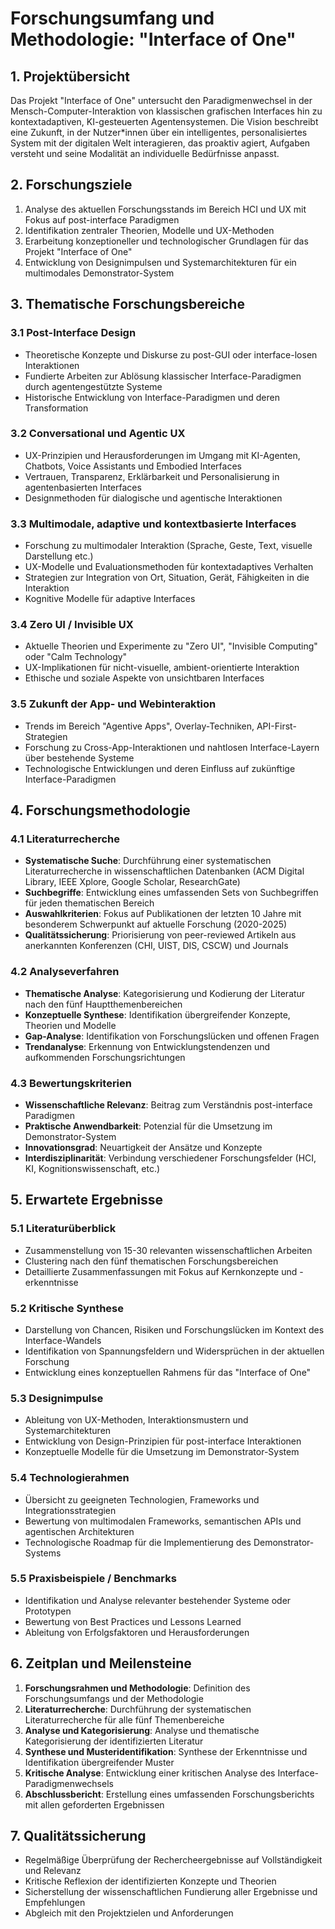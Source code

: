 # Forschungsumfang und Methodologie: "Interface of One"

## 1. Projektübersicht

Das Projekt "Interface of One" untersucht den Paradigmenwechsel in der Mensch-Computer-Interaktion von klassischen grafischen Interfaces hin zu kontextadaptiven, KI-gesteuerten Agentensystemen. Die Vision beschreibt eine Zukunft, in der Nutzer*innen über ein intelligentes, personalisiertes System mit der digitalen Welt interagieren, das proaktiv agiert, Aufgaben versteht und seine Modalität an individuelle Bedürfnisse anpasst.

## 2. Forschungsziele

1. Analyse des aktuellen Forschungsstands im Bereich HCI und UX mit Fokus auf post-interface Paradigmen
2. Identifikation zentraler Theorien, Modelle und UX-Methoden
3. Erarbeitung konzeptioneller und technologischer Grundlagen für das Projekt "Interface of One"
4. Entwicklung von Designimpulsen und Systemarchitekturen für ein multimodales Demonstrator-System

## 3. Thematische Forschungsbereiche

### 3.1 Post-Interface Design
- Theoretische Konzepte und Diskurse zu post-GUI oder interface-losen Interaktionen
- Fundierte Arbeiten zur Ablösung klassischer Interface-Paradigmen durch agentengestützte Systeme
- Historische Entwicklung von Interface-Paradigmen und deren Transformation

### 3.2 Conversational und Agentic UX
- UX-Prinzipien und Herausforderungen im Umgang mit KI-Agenten, Chatbots, Voice Assistants und Embodied Interfaces
- Vertrauen, Transparenz, Erklärbarkeit und Personalisierung in agentenbasierten Interfaces
- Designmethoden für dialogische und agentische Interaktionen

### 3.3 Multimodale, adaptive und kontextbasierte Interfaces
- Forschung zu multimodaler Interaktion (Sprache, Geste, Text, visuelle Darstellung etc.)
- UX-Modelle und Evaluationsmethoden für kontextadaptives Verhalten
- Strategien zur Integration von Ort, Situation, Gerät, Fähigkeiten in die Interaktion
- Kognitive Modelle für adaptive Interfaces

### 3.4 Zero UI / Invisible UX
- Aktuelle Theorien und Experimente zu "Zero UI", "Invisible Computing" oder "Calm Technology"
- UX-Implikationen für nicht-visuelle, ambient-orientierte Interaktion
- Ethische und soziale Aspekte von unsichtbaren Interfaces

### 3.5 Zukunft der App- und Webinteraktion
- Trends im Bereich "Agentive Apps", Overlay-Techniken, API-First-Strategien
- Forschung zu Cross-App-Interaktionen und nahtlosen Interface-Layern über bestehende Systeme
- Technologische Entwicklungen und deren Einfluss auf zukünftige Interface-Paradigmen

## 4. Forschungsmethodologie

### 4.1 Literaturrecherche
- **Systematische Suche**: Durchführung einer systematischen Literaturrecherche in wissenschaftlichen Datenbanken (ACM Digital Library, IEEE Xplore, Google Scholar, ResearchGate)
- **Suchbegriffe**: Entwicklung eines umfassenden Sets von Suchbegriffen für jeden thematischen Bereich
- **Auswahlkriterien**: Fokus auf Publikationen der letzten 10 Jahre mit besonderem Schwerpunkt auf aktuelle Forschung (2020-2025)
- **Qualitätssicherung**: Priorisierung von peer-reviewed Artikeln aus anerkannten Konferenzen (CHI, UIST, DIS, CSCW) und Journals

### 4.2 Analyseverfahren
- **Thematische Analyse**: Kategorisierung und Kodierung der Literatur nach den fünf Hauptthemenbereichen
- **Konzeptuelle Synthese**: Identifikation übergreifender Konzepte, Theorien und Modelle
- **Gap-Analyse**: Identifikation von Forschungslücken und offenen Fragen
- **Trendanalyse**: Erkennung von Entwicklungstendenzen und aufkommenden Forschungsrichtungen

### 4.3 Bewertungskriterien
- **Wissenschaftliche Relevanz**: Beitrag zum Verständnis post-interface Paradigmen
- **Praktische Anwendbarkeit**: Potenzial für die Umsetzung im Demonstrator-System
- **Innovationsgrad**: Neuartigkeit der Ansätze und Konzepte
- **Interdisziplinarität**: Verbindung verschiedener Forschungsfelder (HCI, KI, Kognitionswissenschaft, etc.)

## 5. Erwartete Ergebnisse

### 5.1 Literaturüberblick
- Zusammenstellung von 15-30 relevanten wissenschaftlichen Arbeiten
- Clustering nach den fünf thematischen Forschungsbereichen
- Detaillierte Zusammenfassungen mit Fokus auf Kernkonzepte und -erkenntnisse

### 5.2 Kritische Synthese
- Darstellung von Chancen, Risiken und Forschungslücken im Kontext des Interface-Wandels
- Identifikation von Spannungsfeldern und Widersprüchen in der aktuellen Forschung
- Entwicklung eines konzeptuellen Rahmens für das "Interface of One"

### 5.3 Designimpulse
- Ableitung von UX-Methoden, Interaktionsmustern und Systemarchitekturen
- Entwicklung von Design-Prinzipien für post-interface Interaktionen
- Konzeptuelle Modelle für die Umsetzung im Demonstrator-System

### 5.4 Technologierahmen
- Übersicht zu geeigneten Technologien, Frameworks und Integrationsstrategien
- Bewertung von multimodalen Frameworks, semantischen APIs und agentischen Architekturen
- Technologische Roadmap für die Implementierung des Demonstrator-Systems

### 5.5 Praxisbeispiele / Benchmarks
- Identifikation und Analyse relevanter bestehender Systeme oder Prototypen
- Bewertung von Best Practices und Lessons Learned
- Ableitung von Erfolgsfaktoren und Herausforderungen

## 6. Zeitplan und Meilensteine

1. **Forschungsrahmen und Methodologie**: Definition des Forschungsumfangs und der Methodologie
2. **Literaturrecherche**: Durchführung der systematischen Literaturrecherche für alle fünf Themenbereiche
3. **Analyse und Kategorisierung**: Analyse und thematische Kategorisierung der identifizierten Literatur
4. **Synthese und Musteridentifikation**: Synthese der Erkenntnisse und Identifikation übergreifender Muster
5. **Kritische Analyse**: Entwicklung einer kritischen Analyse des Interface-Paradigmenwechsels
6. **Abschlussbericht**: Erstellung eines umfassenden Forschungsberichts mit allen geforderten Ergebnissen

## 7. Qualitätssicherung

- Regelmäßige Überprüfung der Rechercheergebnisse auf Vollständigkeit und Relevanz
- Kritische Reflexion der identifizierten Konzepte und Theorien
- Sicherstellung der wissenschaftlichen Fundierung aller Ergebnisse und Empfehlungen
- Abgleich mit den Projektzielen und Anforderungen
